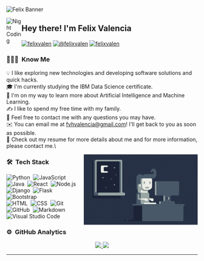 ![Felix Banner](https://media.licdn.com/dms/image/v2/D4D16AQF8ahb4-9kDrQ/profile-displaybackgroundimage-shrink_350_1400/profile-displaybackgroundimage-shrink_350_1400/0/1725895751589?e=1733961600&v=beta&t=lgBBMfcQMXcyeh2G-1Xk794G3H4sI1mW6ludav2cJ0Q)

<img alt="Night Coding" src="./assets/Hand%20Wave.gif" width='40' align="left"/><h2>Hey there! I'm Felix Valencia</h2>
<p align="left">
<a href="https://www.linkedin.com/in/felix-guillermo-valencia-henry/" target="blank"><img align="center" src="https://img.shields.io/badge/LinkedIn-0077B5?style=for-the-badge&logo=linkedin&logoColor=white" alt="felixvalen"/></a>
<a href = "mailto:fvhvalencia@gmail.com" target="blank"><img align="center" src="https://img.shields.io/badge/Gmail-D14836?style=for-the-badge&logo=gmail&logoColor=white" alt="@felixvalen"  /></a>
<a href="https://www.facebook.com/memostiff" target="blank"><img align="center" src="https://img.shields.io/badge/Facebook-1877F2?style=for-the-badge&logo=facebook&logoColor=white" alt="felixvalen"  /></a>
</p>

<!-- ## 👋 &nbsp;Hey there! I'm Felix! -->

### 👨🏻‍💻 &nbsp;Know Me

💡 I like exploring new technologies and developing software solutions and quick hacks.\
🎓 I'm currently studying the IBM Data Science certificate.\
🌱 I'm on my way to learn more about Artificial Intelligence and Machine Learning.\
✍️ I like to spend my free time with my family.\
💬 Feel free to contact me with any questions you may have.\
✉️ You can email me at fvhvalencia@gmail.com! I'll get back to you as soon as possible.\
📄 Check out my resume for more details about me and for more information, please contact me.\


<img alt="Night Coding" src="https://raw.githubusercontent.com/AVS1508/AVS1508/master/assets/Night-Coding.gif" align="right"/>

### 🛠 &nbsp;Tech Stack

![Python](https://img.shields.io/badge/-Python-05122A?style=flat&logo=python)&nbsp;
![JavaScript](https://img.shields.io/badge/-JavaScript-05122A?style=flat&logo=javascript)&nbsp;
![Java](https://img.shields.io/badge/-Java-05122A?style=flat&logo=Java&logoColor=FFA518)&nbsp;
![React](https://img.shields.io/badge/-React-05122A?style=flat&logo=react)&nbsp;
![Node.js](https://img.shields.io/badge/-Node.js-05122A?style=flat&logo=node.js)&nbsp;
![Django](https://img.shields.io/badge/-Django-05122A?style=flat&logo=django&logoColor=092E20)&nbsp;
![Flask](https://img.shields.io/badge/-Flask-05122A?style=flat&logo=flask)&nbsp;
![Bootstrap](https://img.shields.io/badge/-Bootstrap-05122A?style=flat&logo=bootstrap&logoColor=563D7C)\
![HTML](https://img.shields.io/badge/-HTML-05122A?style=flat&logo=HTML5)&nbsp;
![CSS](https://img.shields.io/badge/-CSS-05122A?style=flat&logo=CSS3&logoColor=1572B6)&nbsp;
![Git](https://img.shields.io/badge/-Git-05122A?style=flat&logo=git)&nbsp;
![GitHub](https://img.shields.io/badge/-GitHub-05122A?style=flat&logo=github)&nbsp;
![Markdown](https://img.shields.io/badge/-Markdown-05122A?style=flat&logo=markdown)\
![Visual Studio Code](https://img.shields.io/badge/-Visual%20Studio%20Code-05122A?style=flat&logo=visual-studio-code&logoColor=007ACC)&nbsp;

### ⚙️ &nbsp;GitHub Analytics

<p align="center">
<a href="https://github.com/felixvalen">
  <img height="180em" src="https://github-readme-stats-eight-theta.vercel.app/api?username=AVS1508&show_icons=true&theme=algolia&include_all_commits=true&count_private=true"/>
  <img height="180em" src="https://github-readme-stats-eight-theta.vercel.app/api/top-langs/?username=AVS1508&layout=compact&langs_count=8&theme=algolia"/>
</a>
</p>



-----
